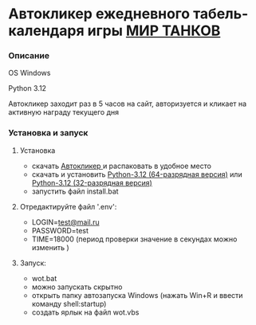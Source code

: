 # Автокликер ежедневного табель-календаря игры [МИР ТАНКОВ](https://tanki.su/ru/daily-check-in/?utm_source=global-nav&utm_medium=link&utm_campaign=wot-portal)

### Описание

   OS Windows

   Python 3.12

   Автокликер заходит раз в 5 часов на сайт, авторизуется и кликает на активную награду текущего дня

### Установка и запуск

1. Установка
    
    * скачать [Автокликер ](https://github.com/Html-React/WoT_Calendar/archive/refs/heads/master.zip) и распаковать в удобное место
    * скачать и установить [Python-3.12 (64-разрядная версия)](https://www.python.org/ftp/python/3.12.0/python-3.12.0-amd64.exe) или [Python-3.12 (32-разрядная версия)](https://www.python.org/ftp/python/3.12.0/python-3.12.0.exe)
    * запустить файл install.bat

2. Отредактируйте файл '.env':   

    * LOGIN=test@mail.ru
    * PASSWORD=test
    * TIME=18000 (период проверки значение в секундах можно изменить )

3. Запуск:

   * wot.bat
   * можно запускать скрытно
   * открыть папку автозапуска Windows (нажать Win+R и ввести команду shell:startup)
   * создать ярлык на файл wot.vbs
